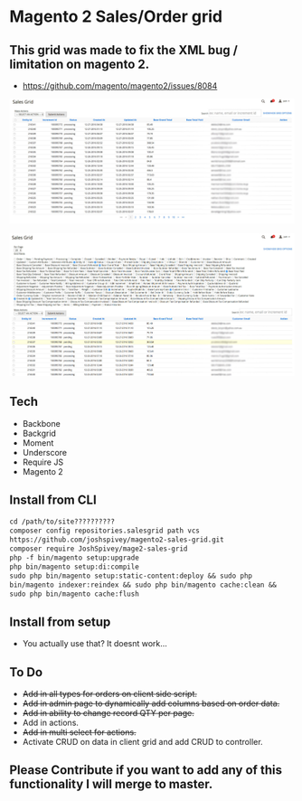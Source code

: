 # Magento 2 Sales/Order grid

## This grid was made to fix the XML bug / limitation on magento 2.
- https://github.com/magento/magento2/issues/8084

![Image of Sales Grid](salesGrid.jpg)


![Image of Sales Grid Options](gridOptions.jpg)
## Tech
- Backbone
- Backgrid
- Moment
- Underscore
- Require JS
- Magento 2

## Install from CLI
``` 
cd /path/to/site??????????
composer config repositories.salesgrid path vcs https://github.com/joshspivey/magento2-sales-grid.git 
composer require JoshSpivey/mage2-sales-grid
php -f bin/magento setup:upgrade
php bin/magento setup:di:compile
sudo php bin/magento setup:static-content:deploy && sudo php bin/magento indexer:reindex && sudo php bin/magento cache:clean && sudo php bin/magento cache:flush
```

## Install from setup
- You actually use that? It doesnt work...

## To Do
- ~~Add in all types for orders on client side script.~~
- ~~Add in admin page to dynamically add columns based on order data.~~
- ~~Add in ability to change record QTY per page.~~
- Add in actions.
- ~~Add in multi select for actions.~~
- Activate CRUD on data in client grid and add CRUD to controller.

## Please Contribute if you want to add any of this functionality I will merge to master. 
